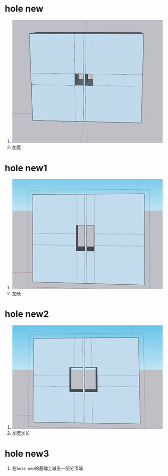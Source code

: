 # hole new
1. ![](../images/-1359906738.png)
2. 加宽
# hole new1
1. ![](../images/-1359874816.png)
2. 加长
# hole new2
1. ![](../images/-1359815415.png)
2. 加宽加长
# hole new3
1. 在`hole new`的基础上减去一部分顶端

